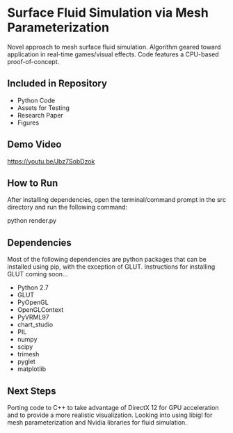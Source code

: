 # Surface Fluid Simulation via Mesh Parameterization
Novel approach to mesh surface fluid simulation. Algorithm geared toward application in real-time games/visual effects. Code features a CPU-based proof-of-concept.

## Included in Repository

- Python Code
- Assets for Testing
- Research Paper
- Figures

## Demo Video

https://youtu.be/Jbz7SobDzok

## How to Run

After installing dependencies, open the terminal/command prompt in the src directory and run the following command: 

python render.py

## Dependencies

Most of the following dependencies are python packages that can be installed using pip, with the exception of GLUT. Instructions for installing GLUT coming soon...

- Python 2.7
- GLUT
- PyOpenGL
- OpenGLContext
- PyVRML97
- chart_studio
- PIL
- numpy
- scipy
- trimesh
- pyglet
- matplotlib

## Next Steps

Porting code to C++ to take advantage of DirectX 12 for GPU acceleration and to provide a more realistic visualization. Looking into using libigl for mesh parameterization and Nvidia libraries for fluid simulation.

